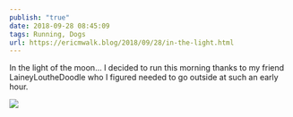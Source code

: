 ```yaml
---
publish: "true"
date: 2018-09-28 08:45:09
tags: Running, Dogs
url: https://ericmwalk.blog/2018/09/28/in-the-light.html
---
```


In the light of the moon... I decided to run this morning thanks to my friend LaineyLoutheDoodle who I figured needed to go outside at such an early hour.

![](https://ericmwalk.blog/uploads/2022/85c2e0d3be.jpg)
